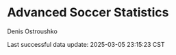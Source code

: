# Advanced Soccer Statistics
Denis Ostroushko

<!-- gfm -->

Last successful data update: 2025-03-05 23:15:23 CST
